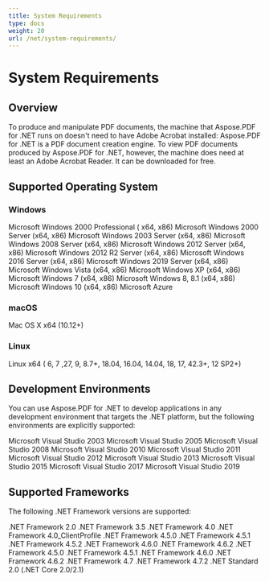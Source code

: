 ```yaml
---
title: System Requirements
type: docs
weight: 20
url: /net/system-requirements/
---
```

# System Requirements

## Overview
To produce and manipulate PDF documents, the machine that Aspose.PDF for .NET runs on doesn't need to have Adobe Acrobat installed: Aspose.PDF for .NET is a PDF document creation engine. To view PDF documents produced by Aspose.PDF for .NET, however, the machine does need at least an Adobe Acrobat Reader. It can be downloaded for free.

## Supported Operating System

### Windows
Microsoft Windows 2000 Professional ( x64, x86)
Microsoft Windows 2000 Server (x64, x86)
Microsoft Windows 2003 Server (x64, x86)
Microsoft Windows 2008 Server (x64, x86)
Microsoft Windows 2012 Server (x64, x86)
Microsoft Windows 2012 R2 Server (x64, x86)
Microsoft Windows 2016 Server (x64, x86)
Microsoft Windows 2019 Server (x64, x86)
Microsoft Windows Vista (x64, x86)
Microsoft Windows XP (x64, x86)
Microsoft Windows 7 (x64, x86)
Microsoft Windows 8, 8.1 (x64, x86)
Microsoft Windows 10 (x64, x86)
Microsoft Azure

### macOS
Mac OS X x64 (10.12+)

### Linux
Linux x64 ( 6, 7 ,27, 9, 8.7+, 18.04, 16.04, 14.04, 18, 17, 42.3+, 12 SP2+)

## Development Environments
You can use Aspose.PDF for .NET to develop applications in any development environment that targets the .NET platform, but the following environments are explicitly supported:

Microsoft Visual Studio 2003
Microsoft Visual Studio 2005
Microsoft Visual Studio 2008
Microsoft Visual Studio 2010
Microsoft Visual Studio 2011
Microsoft Visual Studio 2012
Microsoft Visual Studio 2013
Microsoft Visual Studio 2015
Microsoft Visual Studio 2017
Microsoft Visual Studio 2019

## Supported Frameworks
The following .NET Framework versions are supported:

.NET Framework 2.0
.NET Framework 3.5
.NET Framework 4.0
.NET Framework 4.0_ClientProfile
.NET Framework 4.5.0
.NET Framework 4.5.1
.NET Framework 4.5.2
.NET Framework 4.6.0
.NET Framework 4.6.2
.NET Framework 4.5.0
.NET Framework 4.5.1
.NET Framework 4.6.0
.NET Framework 4.6.2
.NET Framework 4.7
.NET Framework 4.7.2
.NET Standard 2.0 (.NET Core 2.0/2.1)
